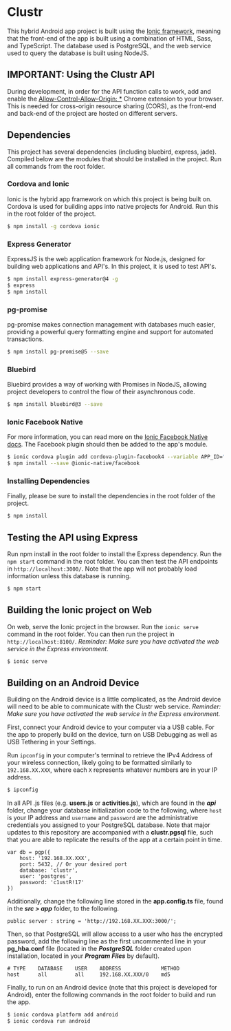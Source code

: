 # Clustr

This hybrid Android app project is built using the [Ionic framework](http://ionicframework.com/docs), meaning that the front-end of the app is built using a combination of HTML, Sass, and TypeScript. The database used is PostgreSQL, and the web service used to query the database is built using NodeJS.

## IMPORTANT: Using the Clustr API

During development, in order for the API function calls to work, add and enable the [Allow-Control-Allow-Origin: *](https://chrome.google.com/webstore/detail/allow-control-allow-origi/nlfbmbojpeacfghkpbjhddihlkkiljbi?hl=en) Chrome extension to your browser. This is needed for cross-origin resource sharing (CORS), as the front-end and back-end of the project are hosted on different servers.

## Dependencies

This project has several dependencies (including bluebird, express, jade). Compiled below are the modules that should be installed in the project. Run all commands from the root folder. 

### Cordova and Ionic

Ionic is the hybrid app framework on which this project is being built on. Cordova is used for building apps into native projects for Android. Run this in the root folder of the project.

```bash
$ npm install -g cordova ionic
```

### Express Generator

ExpressJS is the web application framework for Node.js, designed for building web applications and API's. In this project, it is used to test API's.

```bash
$ npm install express-generator@4 -g
$ express
$ npm install
```

### pg-promise

pg-promise makes connection management with databases much easier, providing a powerful query formatting engine and support for automated transactions.

```bash
$ npm install pg-promise@5 --save
```

### Bluebird

Bluebird provides a way of working with Promises in NodeJS, allowing project developers to control the flow of their asynchronous code.

```bash
$ npm install bluebird@3 --save
```

### Ionic Facebook Native

For more information, you can read more on the [Ionic Facebook Native docs](https://ionicframework.com/docs/native/facebook/). The Facebook plugin should then be added to the app's module.

```bash
$ ionic cordova plugin add cordova-plugin-facebook4 --variable APP_ID="123456789" --variable APP_NAME="myApplication"
$ npm install --save @ionic-native/facebook
```

### Installing Dependencies

Finally, please be sure to install the dependencies in the root folder of the project.

```bash
$ npm install
```

## Testing the API using Express

Run npm install in the root folder to install the Express dependency. Run the `npm start` command in the root folder. You can then test the API endpoints in `http://localhost:3000/`. Note that the app will not probably load information unless this database is running.

```bash
$ npm start
```

## Building the Ionic project on Web

On web, serve the Ionic project in the browser. Run the `ionic serve` command in the root folder. You can then run the project in `http://localhost:8100/`. _Reminder: Make sure you have activated the web service in the Express environment._

```bash
$ ionic serve
```

## Building on an Android Device

Building on the Android device is a little complicated, as the Android device will need to be able to communicate with the Clustr web service. _Reminder: Make sure you have activated the web service in the Express environment._

First, connect your Android device to your computer via a USB cable. For the app to properly build on the device, turn on USB Debugging as well as USB Tethering in your Settings.

Run `ipconfig` in your computer's terminal to retrieve the IPv4 Address of your wireless connection, likely going to be formatted similarly to `192.168.XX.XXX`, where each `X` represents whatever numbers are in your IP address.

```bash
$ ipconfig
```

In all API .js files (e.g. **users.js** or **activities.js**), which are found in the **_api_** folder, change your database initialization code to the following, where `host` is your IP address and `username` and `password` are the administrative credentials you assigned to your PostgreSQL database. Note that major updates to this repository are accompanied with a **clustr.pgsql** file, such that you are able to replicate the results of the app at a certain point in time.

```
var db = pgp({
	host: '192.168.XX.XXX',
	port: 5432, // Or your desired port
	database: 'clustr',
	user: 'postgres',
	password: 'c1ustR!17'
}) 
```

Additionally, change the following line stored in the **app.config.ts** file, found in the **_src > app_** folder, to the following.

```
public server : string = 'http://192.168.XX.XXX:3000/';
```

Then, so that PostgreSQL will allow access to a user who has the encrypted password, add the following line as the first uncommented line in your **pg_hba.conf** file (located in the **_PostgreSQL_** folder created upon installation, located in your **_Program Files_** by default).

```
# TYPE    DATABASE    USER    ADDRESS             METHOD
host      all         all     192.168.XX.XXX/0    md5
```

Finally, to run on an Android device (note that this project is developed for Android), enter the following commands in the root folder to build and run the app.

```bash
$ ionic cordova platform add android
$ ionic cordova run android
```